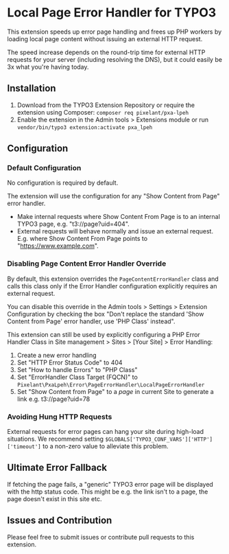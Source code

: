 # Local Page Error Handler for TYPO3

This extension speeds up error page handling and frees up PHP workers by loading local page content without issuing an external HTTP request.

The speed increase depends on the round-trip time for external HTTP requests for your server (including resolving the DNS), but it could easily be 3x what you're having today.

## Installation

1. Download from the TYPO3 Extension Repository or require the extension using Composer: `composer req pixelant/pxa-lpeh`
2. Enable the extension in the Admin tools > Extensions module or run `vendor/bin/typo3 extension:activate pxa_lpeh`

## Configuration

### Default Configuration

No configuration is required by default.

The extension will use the configuration for any "Show Content from Page" error handler.

* Make internal requests where Show Content From Page is to an internal TYPO3 page, e.g. "t3://page?uid=404".
* External requests will behave normally and issue an external request. E.g. where Show Content From Page points to "https://www.example.com".

### Disabling Page Content Error Handler Override

By default, this extension overrides the `PageContentErrorHandler` class and calls this class only if the Error Handler configuration explicitly requires an external request.

You can disable this override in the Admin tools > Settings > Extension Configuration by checking the box "Don't replace the standard 'Show Content from Page' error handler, use 'PHP Class' instead".

This extension can still be used by explicitly configuring a PHP Error Handler Class in Site management > Sites > [Your Site] > Error Handling:

1. Create a new error handling
2. Set "HTTP Error Status Code" to 404
3. Set "How to handle Errors" to "PHP Class"
4. Set "ErrorHandler Class Target (FQCN)" to ```Pixelant\PxaLpeh\Error\PageErrorHandler\LocalPageErrorHandler```
5. Set "Show Content from Page" to a *page* in current Site to generate a link e.g. t3://page?uid=78

### Avoiding Hung HTTP Requests

External requests for error pages can hang your site during high-load situations. We recommend setting `$GLOBALS['TYPO3_CONF_VARS']['HTTP']['timeout']` to a non-zero value to alleviate this problem.

## Ultimate Error Fallback

If fetching the page fails, a "generic" TYPO3 error page will be displayed with the http status code. This might be e.g. the link isn't to a page, the page doesn't exist in this site etc.

## Issues and Contribution

Please feel free to submit issues or contribute pull requests to this extension.
